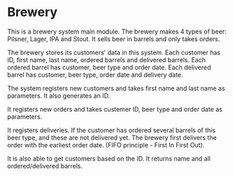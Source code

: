 # Brewery

This is a brewery system main module. The brewery makes 4 types of beer: Pilsner, Lager, IPA and Stout. It sells beer in barrels and only takes orders. 

The brewery stores its customers' data in this system. Each customer has ID, first name, last name, ordered barrels and delivered barrels. Each ordered barrel has customer, beer type and order date. Each delivered barrel has customer, beer type, order date and delivery date. 

The system registers new customers and takes first name and last name as parameters. It also generates an ID. 

It registers new orders and takes custemer ID, beer type and order date as parameters.

It registers deliveries. If the customer has ordered several barrels of this beer type, and these are not delivered yet. The brewery first delivers the order with the earliest order date. (FIFO principle  - First In First Out). 

It is also able to get customers based on the ID. It returns name and all ordered/delivered barrels. 
